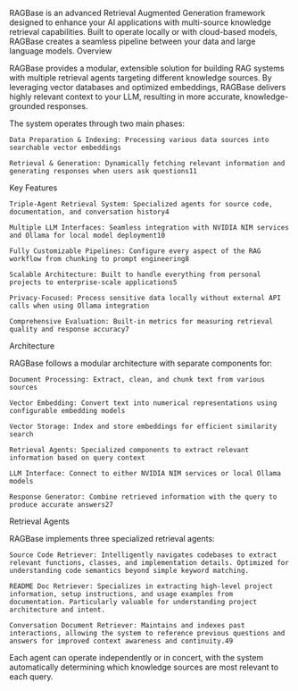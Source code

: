

RAGBase is an advanced Retrieval Augmented Generation framework designed to enhance your AI applications with multi-source knowledge retrieval capabilities. Built to operate locally or with cloud-based models, RAGBase creates a seamless pipeline between your data and large language models.
Overview

RAGBase provides a modular, extensible solution for building RAG systems with multiple retrieval agents targeting different knowledge sources. By leveraging vector databases and optimized embeddings, RAGBase delivers highly relevant context to your LLM, resulting in more accurate, knowledge-grounded responses.

The system operates through two main phases:

    Data Preparation & Indexing: Processing various data sources into searchable vector embeddings

    Retrieval & Generation: Dynamically fetching relevant information and generating responses when users ask questions11

Key Features

    Triple-Agent Retrieval System: Specialized agents for source code, documentation, and conversation history4

    Multiple LLM Interfaces: Seamless integration with NVIDIA NIM services and Ollama for local model deployment10

    Fully Customizable Pipelines: Configure every aspect of the RAG workflow from chunking to prompt engineering8

    Scalable Architecture: Built to handle everything from personal projects to enterprise-scale applications5

    Privacy-Focused: Process sensitive data locally without external API calls when using Ollama integration

    Comprehensive Evaluation: Built-in metrics for measuring retrieval quality and response accuracy7

Architecture

RAGBase follows a modular architecture with separate components for:

    Document Processing: Extract, clean, and chunk text from various sources

    Vector Embedding: Convert text into numerical representations using configurable embedding models

    Vector Storage: Index and store embeddings for efficient similarity search

    Retrieval Agents: Specialized components to extract relevant information based on query context

    LLM Interface: Connect to either NVIDIA NIM services or local Ollama models

    Response Generator: Combine retrieved information with the query to produce accurate answers27

Retrieval Agents

RAGBase implements three specialized retrieval agents:

    Source Code Retriever: Intelligently navigates codebases to extract relevant functions, classes, and implementation details. Optimized for understanding code semantics beyond simple keyword matching.

    README Doc Retriever: Specializes in extracting high-level project information, setup instructions, and usage examples from documentation. Particularly valuable for understanding project architecture and intent.

    Conversation Document Retriever: Maintains and indexes past interactions, allowing the system to reference previous questions and answers for improved context awareness and continuity.49

Each agent can operate independently or in concert, with the system automatically determining which knowledge sources are most relevant to each query.


